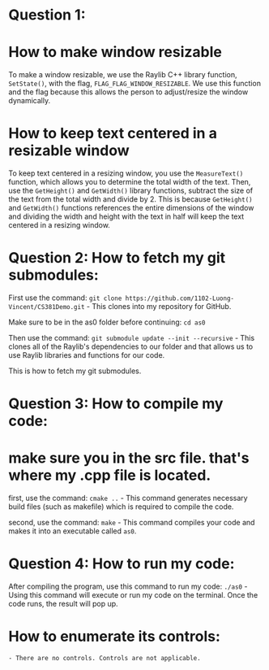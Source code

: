 # Question 1: 
# How to make window resizable
To make a window resizable, we use the Raylib C++ library function, `SetState()`, with the flag, `FLAG_FLAG_WINDOW_RESIZABLE`. We use this function and the flag because this allows the person to adjust/resize the window dynamically. 

# How to keep text centered in a resizable window
To keep text centered in a resizing window, you use the `MeasureText()` function, which allows you to determine the total width of the text. Then, use the `GetHeight()` and `GetWidth()` library functions, subtract the size of the text from the total width and divide by 2. This is because `GetHeight()` and `GetWidth()` functions references the entire dimensions of the window and dividing the width and height with the text in half will keep the text centered in a resizing window. 

# Question 2: How to fetch my git submodules:
First use the command: `git clone https://github.com/1102-Luong-Vincent/CS381Demo.git`
    - This clones into my repository for GitHub.

Make sure to be in the as0 folder before continuing: `cd as0`

Then use the command: `git submodule update --init --recursive`
    - This clones all of the Raylib's dependencies to our folder and that allows us to use Raylib libraries and functions for our code. 

This is how to fetch my git submodules. 

# Question 3: How to compile my code: 
# make sure you in the src file. that's where my .cpp file is located.
first, use the command: `cmake ..`
    - This command generates necessary build files (such as makefile) which is required to compile the code. 

second, use the command: `make`
    - This command compiles your code and makes it into an executable called `as0`.

# Question 4: How to run my code:
After compiling the program, use this command to run my code: `./as0`
    - Using this command will execute or run my code on the terminal. Once the code runs, the result will pop up. 

# How to enumerate its controls:
    - There are no controls. Controls are not applicable.

